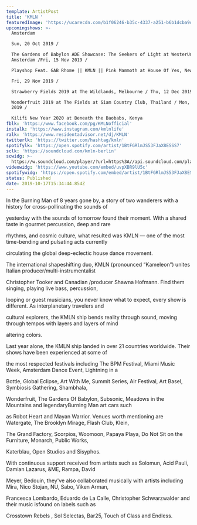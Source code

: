 ```yaml
---
template: ArtistPost
title: 'KMLN '
featuredImage: 'https://ucarecdn.com/b1f06246-b35c-4337-a251-b6b1dcba9d88/'
upcomingshows: >-
  Amsterdam

  Sun, 20 Oct 2019 /

  The Gardens of Babylon ADE Showcase: The Seekers of Light at WesterUnie,
  Amsterdam /Fri, 15 Nov 2019 /

  Playshop Feat. GAB Rhome || KMLN || Pink Mammoth at House Of Yes, New York /

  Fri, 29 Nov 2019 /

  Strawberry Fields 2019 at The Wildlands, Melbourne / Thu, 12 Dec 2019 /

  Wonderfruit 2019 at The Fields at Siam Country Club, Thailand / Mon, 30 Dec
  2019 /

  Kilifi New Year 2020 at Beneath the Baobabs, Kenya
fblk: 'https://www.facebook.com/pg/KMLNofficial'
instalk: 'https://www.instagram.com/kmlnlife'
ralk: 'https://www.residentadvisor.net/dj/KMLN'
twitterlk: 'https://twitter.com/hashtag/kmln'
spotifylk: 'https://open.spotify.com/artist/1BtFGRlmJS53FJaX8ESSS7'
sclk: 'https://soundcloud.com/kmln-berlin'
scwidg: >-
  https://w.soundcloud.com/player/?url=https%3A//api.soundcloud.com/playlists/232323810&color=%23ff5500&auto_play=false&hide_related=false&show_comments=true&show_user=true&show_reposts=false&show_teaser=true&visual=true
videowidg: 'https://www.youtube.com/embed/uvpXBR9lU5c'
spotifywidg: 'https://open.spotify.com/embed/artist/1BtFGRlmJS53FJaX8ESSS7'
status: Published
date: 2019-10-17T15:34:44.854Z
---
```



In the Burning Man of 8 years gone by, a story of two wanderers with a history for cross-pollinating the sounds of

yesterday with the sounds of tomorrow found their moment. With a shared taste in gourmet percussion, deep and rare

rhythms, and cosmic culture, what resulted was KMLN — one of the most time-bending and pulsating acts currently

circulating the global deep-eclectic house dance movement.

The international shapeshifting duo, KMLN (pronounced “Kameleon”) unites Italian producer/multi-instrumentalist

Christopher Tooker and Canadian /producer Shawna Hofmann. Find them singing, playing live bass, percussion,

looping or guest musicians, you never know what to expect, every show is different. As interplanetary travelers and

cultural explorers, the KMLN ship bends reality through sound, moving through tempos with layers and layers of mind

altering colors.

Last year alone, the KMLN ship landed in over 21 countries worldwide. Their shows have been experienced at some of

the most respected festivals including The BPM Festival, Miami Music Week, Amsterdam Dance Event, Lightning in a

Bottle, Global Eclipse, Art With Me, Summit Series, Air Festival, Art Basel, Symbiosis Gathering, Shambhala,

Wonderfruit, The Gardens Of Babylon, Subsonic, Meadows in the Mountains and legendaryBurning Man art cars such

as Robot Heart and Mayan Warrior. Venues worth mentioning are Watergate, The Brooklyn Mirage, Flash Club, Klein,

The Grand Factory, Scorpios, Woomoon, Papaya Playa, Do Not Sit on the Furniture, Monarch, Public Works,

Katerblau, Open Studios and Sisyphos.

With continuous support received from artists such as Solomun, Acid Pauli, Damian Lazarus, &ME, Rampa, David

Meyer, Bedouin, they've also collaborated musically with artists including Mira, Nico Stojan, NU, Sabo, Viken Arman,

Francesca Lombardo, Eduardo de La Calle, Christopher Schwarzwalder and their music isfound on labels such as

Crosstown Rebels , Sol Selectas, Bar25, Touch of Class and Endless.
